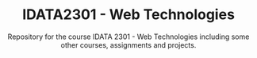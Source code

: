 # <div align="center"> IDATA2301 - Web Technologies

<div align="center"> Repository for the course IDATA 2301 - Web Technologies including some other courses, assignments and projects.
